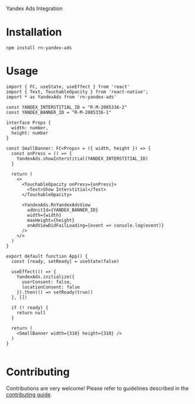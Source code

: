 Yandex Ads Integration

# Installation

```
npm install rn-yandex-ads
```

# Usage

```tsx
import { FC, useState, useEffect } from 'react'
import { Text, TouchableOpacity } from 'react-native';
import * as YandexAds from 'rn-yandex-ads'

const YANDEX_INTERSTITIAL_ID = "R-M-2085336-2"
const YANDEX_BANNER_ID = "R-M-2085336-1"

interface Props {
  width: number,
  height: number
}

const SmallBanner: FC<Props> = ({ width, height }) => {
  const onPress = () => {
    YandexAds.showInterstitial(YANDEX_INTERSTITIAL_ID)
  }

  return (
    <>
      <TouchableOpacity onPress={onPress}>
        <Text>Show Interstitial</Text>
      </TouchableOpacity>

      <YandexAds.RnYandexAdsView
        adUnitId={YANDEX_BANNER_ID}
        width={width}
        maxHeight={height}
        onAdViewDidFailLoading={event => console.log(event)}
      />
    </>
  )
}

export default function App() {
  const [ready, setReady] = useState(false)

  useEffect(() => {
    YandexAds.initialize({
      userConsent: false,
      locationConsent: false
    }).then(() => setReady(true))
  }, [])

  if (! ready) {
    return null
  }

  return (
    <SmallBanner width={310} height={310} />
  )
}


```


# Contributing

Contributions are very welcome! Please refer to guidelines described in the [contributing guide]( https://github.com/expo/expo#contributing).
